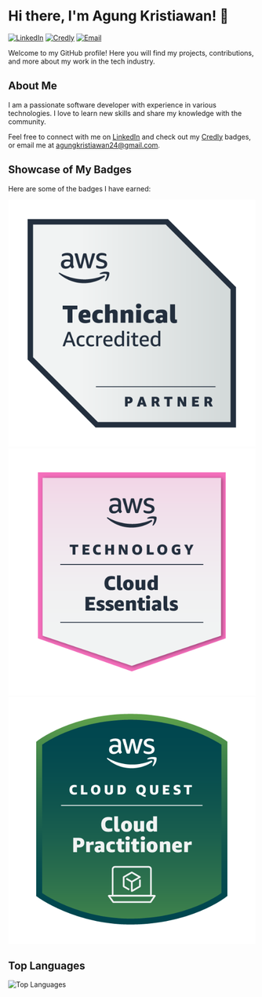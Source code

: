 <!--
### Hi there 👋

**kitsune2411/kitsune2411** is a ✨ _special_ ✨ repository because its `README.md` (this file) appears on your GitHub profile.

Here are some ideas to get you started:

- 🔭 I’m currently working on ...
- 🌱 I’m currently learning ...
- 👯 I’m looking to collaborate on ...
- 🤔 I’m looking for help with ...
- 💬 Ask me about ...
- 📫 How to reach me: ...
- 😄 Pronouns: ...
- ⚡ Fun fact: ...
-->

# Hi there, I'm Agung Kristiawan! 👋

[![LinkedIn](https://img.shields.io/badge/LinkedIn-Profile-blue?logo=linkedin)](https://www.linkedin.com/in/agung-kristiawan24/)
[![Credly](https://img.shields.io/badge/Credly-Badges-orange?logo=credly)](https://www.credly.com/users/agung-kristiawan)
[![Email](https://img.shields.io/badge/Email-agungkristiawan24@gmail.com-red?logo=gmail)](mailto:agungkristiawan24@gmail.com)

Welcome to my GitHub profile! Here you will find my projects, contributions, and more about my work in the tech industry.

## About Me

I am a passionate software developer with experience in various technologies. I love to learn new skills and share my knowledge with the community. 

Feel free to connect with me on [LinkedIn](https://www.linkedin.com/in/agung-kristiawan24/) and check out my [Credly](https://www.credly.com/users/agung-kristiawan) badges, or email me at [agungkristiawan24@gmail.com](mailto:agungkristiawan24@gmail.com).

<!--
## GitHub Stats

![Agung's GitHub stats](https://github-readme-stats.vercel.app/api?username=kitsune2411&show_icons=true&theme=radical)
-->

## Showcase of My Badges

Here are some of the badges I have earned:

![AWS Partner: Technical Accredited](https://github.com/kitsune2411/kitsune2411/blob/main/assets/aws-partner-technical-accredited.png)
![AWS Knowledge: Cloud Essentials](https://github.com/kitsune2411/kitsune2411/blob/main/assets/aws-knowledge-cloud-essentials.png)
![AWS Cloud Quest: Cloud Practitioner](https://github.com/kitsune2411/kitsune2411/blob/main/assets/aws-cloud-quest-cloud-practitioner.png)

## Top Languages

![Top Languages](https://github-readme-stats.vercel.app/api/top-langs/?username=kitsune2411&layout=compact&theme=radical)
